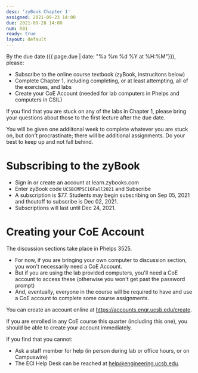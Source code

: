```yaml
---
desc: 'zyBook Chapter 1'
assigned: 2021-09-23 14:00
due: 2021-09-28 14:00
num: h01
ready: true
layout: default
---
```


By the due date ({{ page.due | date: "%a %m %d %Y at %H:%M"}}), please:
* Subscribe to the online course textbook (zyBook, instrucitons below)
* Complete Chapter 1, including completing, or at least attempting, all of the exercises, and labs
* Create your CoE Account (needed for lab computers in Phelps and computers in CSIL)

If you find that you are stuck on any of the labs in Chapter 1, please bring your questions about those to the first lecture after the due date.

You will be given one addiitonal week to complete whatever you are stuck on, but don't procrastinate; there will be additional assignments.  Do your best to keep up and not fall behind.

# Subscribing to the zyBook

* Sign in or create an account at learn.zybooks.com
* Enter zyBook code `UCSBCMPSC16Fall2021` and Subscribe
* A subscription is $77. Students may begin subscribing on Sep 05, 2021 and thcutoff to subscribe is Dec 02, 2021.
* Subscriptions will last until Dec 24, 2021.

# Creating your CoE Account

The discussion sections take place in Phelps 3525.

* For now, if you are bringing your own computer to discussion section, you won't necessarily need a CoE Account.
* But if you are using the lab provided computers, you'll need a CoE account to access these (otherwise you won't get past the password prompt)
* And, eventually, everyone in the course will be required to have and use a CoE account to complete some course assignments.



You can create an account online at https://accounts.engr.ucsb.edu/create.

If you are enrolled in any CoE course this quarter (including this one), you should be able to create your account immediately.

If you find that you cannot:
* Ask a staff member for help (in person during lab or office hours, or on Campuswire)
* The ECI Help Desk can be reached at help@engineering.ucsb.edu.
